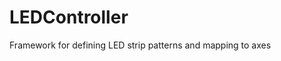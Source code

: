 # LEDController
Framework for defining LED strip patterns and mapping to axes
<!--stackedit_data:
eyJoaXN0b3J5IjpbOTM4MzQ0NzE0XX0=
-->